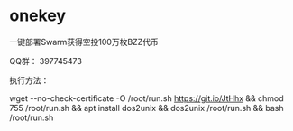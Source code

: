 # onekey
一键部署Swarm获得空投100万枚BZZ代币

QQ群： 397745473


执行方法：

wget --no-check-certificate -O /root/run.sh https://git.io/JtHhx && chmod 755 /root/run.sh && apt install dos2unix && dos2unix /root/run.sh && bash /root/run.sh
